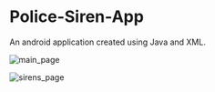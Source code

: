 # Police-Siren-App

An android application created using Java and XML.


![main_page](https://user-images.githubusercontent.com/65151273/191135983-4bed0042-9e71-4d9f-b6b5-82631cc22407.JPG)

![sirens_page](https://user-images.githubusercontent.com/65151273/191135993-c45b0003-5199-4240-b7c0-55cae900f328.JPG)

